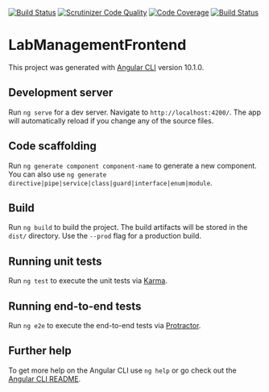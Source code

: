 [![Build Status](https://app.travis-ci.com/Fridasaralinnea/Labmanagement-frontend.svg?branch=main)](https://app.travis-ci.com/Fridasaralinnea/Labmanagement-frontend)
[![Scrutinizer Code Quality](https://scrutinizer-ci.com/g/Fridasaralinnea/Labmanagement-frontend/badges/quality-score.png?b=main)](https://scrutinizer-ci.com/g/Fridasaralinnea/Labmanagement-frontend/?branch=main)
[![Code Coverage](https://scrutinizer-ci.com/g/Fridasaralinnea/Labmanagement-frontend/badges/coverage.png?b=main)](https://scrutinizer-ci.com/g/Fridasaralinnea/Labmanagement-frontend/?branch=main)
[![Build Status](https://scrutinizer-ci.com/g/Fridasaralinnea/Labmanagement-frontend/badges/build.png?b=main)](https://scrutinizer-ci.com/g/Fridasaralinnea/Labmanagement-frontend/build-status/main)

# LabManagementFrontend

This project was generated with [Angular CLI](https://github.com/angular/angular-cli) version 10.1.0.

## Development server

Run `ng serve` for a dev server. Navigate to `http://localhost:4200/`. The app will automatically reload if you change any of the source files.

## Code scaffolding

Run `ng generate component component-name` to generate a new component. You can also use `ng generate directive|pipe|service|class|guard|interface|enum|module`.

## Build

Run `ng build` to build the project. The build artifacts will be stored in the `dist/` directory. Use the `--prod` flag for a production build.

## Running unit tests

Run `ng test` to execute the unit tests via [Karma](https://karma-runner.github.io).

## Running end-to-end tests

Run `ng e2e` to execute the end-to-end tests via [Protractor](http://www.protractortest.org/).

## Further help

To get more help on the Angular CLI use `ng help` or go check out the [Angular CLI README](https://github.com/angular/angular-cli/blob/master/README.md).
